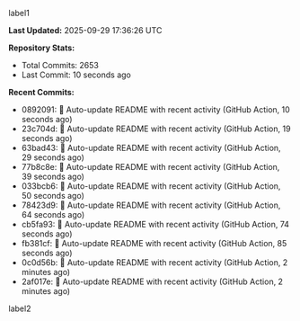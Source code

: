 
label1 
<!-- ACTIVITY_START -->
**Last Updated:** 2025-09-29 17:36:26 UTC

**Repository Stats:**
- Total Commits: 2653
- Last Commit: 10 seconds ago

**Recent Commits:**
- 0892091: 🤖 Auto-update README with recent activity (GitHub Action, 10 seconds ago)
- 23c704d: 🤖 Auto-update README with recent activity (GitHub Action, 19 seconds ago)
- 63bad43: 🤖 Auto-update README with recent activity (GitHub Action, 29 seconds ago)
- 77b8c8e: 🤖 Auto-update README with recent activity (GitHub Action, 39 seconds ago)
- 033bcb6: 🤖 Auto-update README with recent activity (GitHub Action, 50 seconds ago)
- 78423d9: 🤖 Auto-update README with recent activity (GitHub Action, 64 seconds ago)
- cb5fa93: 🤖 Auto-update README with recent activity (GitHub Action, 74 seconds ago)
- fb381cf: 🤖 Auto-update README with recent activity (GitHub Action, 85 seconds ago)
- 0c0d56b: 🤖 Auto-update README with recent activity (GitHub Action, 2 minutes ago)
- 2af017e: 🤖 Auto-update README with recent activity (GitHub Action, 2 minutes ago)
<!-- ACTIVITY_END -->

label2
